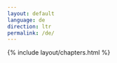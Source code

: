 ```yaml
---
layout: default
language: de
direction: ltr
permalink: /de/
---
```


{% include layout/chapters.html %}
